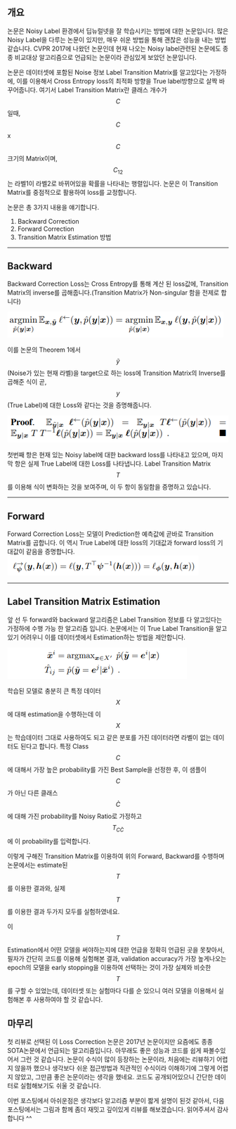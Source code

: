 <script type="text/javascript" async
  src="https://cdn.mathjax.org/mathjax/latest/MathJax.js?config=TeX-MML-AM_CHTML">
</script>


## 개요
논문은 Noisy Label 환경에서 딥뉴럴넷을 잘 학습시키는 방법에 대한 논문입니다.
많은 Noisy Label을 다루는 논문이 있지만, 매우 쉬운 방법을 통해 괜찮은 성능을 내는 방법 같습니다.
CVPR 2017에 나왔던 논문인데 현재 나오는 Noisy label관련된 논문에도 종종 비교대상 알고리즘으로 언급되는 논문이라 관심있게 보았던 논문입니다.


논문은 데이터셋에 포함된 Noise 정보 Label Transition Matrix를 알고있다는 가정하에, 이를 이용해서 Cross Entropy loss의 최적화 방향을 True label방향으로 살짝 바꾸어줍니다.
여기서 Label Transition Matrix란 클래스 개수가 $$C$$ 일때, $$C$$ x $$C$$ 크기의 Matrix이며, $$C_{12}$$는 라벨1이 라벨2로 바뀌어있을 확률을 나타내는 행렬입니다.
논문은 이 Transition Matrix를 중점적으로 활용하여 loss를 교정합니다.

논문은 총 3가지 내용을 얘기합니다.
1. Backward Correction
2. Forward Correction
3. Transition Matrix Estimation 방법

-------------
## Backward
Backward Correction Loss는 Cross Entropy를 통해 계산 된 loss값에, Transition Matrix의 inverse를 곱해줍니다.(Transition Matrix가 Non-singular 함을 전제로 합니다)

![theorem1_1](/assets/imgs/losscorrection/img1.PNG)

이를 논문의 Theorem 1에서 $$\tilde{y}$$ (Noise가 있는 현재 라벨)을 target으로 하는 loss에 Transition Matrix의 Inverse를 곱해준 식이 곧,
$$y$$ (True Label)에 대한 Loss와 같다는 것을 증명해줍니다.

![theorem1_2](/assets/imgs/losscorrection/img2.PNG)

첫번째 항은 현재 있는 Noisy label에 대한 backward loss를 나타내고 있으며, 마지막 항은 실제 True Label에 대한 Loss를 나타냅니다. Label Transition Matrix $$T$$를 이용해 식이 변화하는 것을 보여주며, 이 두 항이 동일함을 증명하고 있습니다.

-------------
## Forward
Forward Correction Loss는 모델이 Prediction한 예측값에 곧바로 Transition Matrix를 곱합니다.
이 역시 True Label에 대한 loss의 기대값과 forward loss의 기대값이 같음을 증명합니다.
![theorem2_1](/assets/imgs/losscorrection/img3.PNG)

-------------
## Label Transition Matrix Estimation
앞 선 두 forward와 backward 알고리즘은 Label Transition 정보를 다 알고있다는 가정하에 수행 가능 한 알고리즘 입니다.
논문에서는 이 True Label Transition을 알고있기 어려우니 이를 데이터셋에서 Estimation하는 방법을 제안합니다.

![theorem3_1](/assets/imgs/losscorrection/img4.PNG)

학습된 모델로 충분히 큰 특정 데이터 $$X$$ 에 대해 estimation을 수행하는데 이 $$X$$는 학습데이터 그대로 사용하여도 되고 같은 분포를 가진 데이터라면 라벨이 없는 데이터도 된다고 합니다.
특정 Class $$C$$에 대해서 가장 높은 probability를 가진 Best Sample을 선정한 후, 이 샘플이 $$C$$가 아닌 다른 클래스 $$\grave{C}$$ 에 대해 가진 probability를 Noisy Ratio로 가정하고 $$T_{C\grave{C}}$$에 이 probability를 입력합니다.

이렇게 구해진 Transition Matrix를 이용하여 위의 Forward, Backward를 수행하며 논문에서는 estimate된 $$T$$를 이용한 결과와, 실제 $$T$$를 이용한 결과 두가지 모두를 실험하였네요.

이 $$T$$ Estimation에서 어떤 모델을 써야하는지에 대한 언급을 정확히 언급된 곳을 못찾아서, 필자가 간단히 코드를 이용해 실험해본 결과, validation accuracy가 가장 높게나오는 epoch의 모델을 early stopping을 이용하여 선택하는 것이 가장 실제와 비슷한 $$T$$를 구할 수 있었는데, 데이터셋 또는 실험마다 다를 순 있으니 여러 모델을 이용해서 실험해본 후 사용하여야 할 것 같습니다.

## 마무리
첫 리뷰로 선택된 이 Loss Correction 논문은 2017년 논문이지만 요즘에도 종종 SOTA논문에서 언급되는 알고리즘입니다.
아무래도 좋은 성능과 코드를 쉽게 짜볼수있어서 그런 것 같습니다.
논문이 수식이 많이 등장하는 논문이라, 처음에는 리뷰하기 어렵지 않을까 했으나 생각보다 쉬운 접근방법과 직관적인 수식이라 이해하기에 그렇게 어렵지 않았고, 그만큼 좋은 논문이라는 생각을 했네요. 코드도 공개되어있으니 간단한 데이터로 실험해보기도 쉬울 것 같습니다.

이번 포스팅에서 아쉬운점은 생각보다 알고리즘 부분이 짧게 설명이 된것 같아서, 다음 포스팅에서는 그림과 함께 좀더 재밋고 깊이있게 리뷰를 해보겠습니다.
읽어주셔서 감사합니다 ^^

